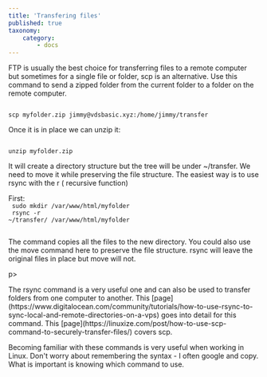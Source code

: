```yaml
---
title: 'Transfering files'
published: true
taxonomy:
    category:
        - docs
---
```


<p>FTP is usually the best choice for transferring files to a remote computer but sometimes for a single file or folder, scp is an alternative. Use this command to send a zipped folder from the current folder to a folder on the remote computer.</p>
<code>
scp myfolder.zip jimmy@vdsbasic.xyz:/home/jimmy/transfer
</code>
<p>Once it is in place we can unzip it:</p>
<code>
unzip myfolder.zip
</code>
<p>It will create a directory structure but the tree will be under ~/transfer. We need to move it while preserving the file structure. The easiest way is to use rsync with the r ( recursive function)</p>

First:<br>
<code>
sudo mkdir /var/www/html/myfolder <br>
rsync -r ~/transfer/ /var/www/html/myfolder <br>
</code>
<p>The command copies all the files to the new directory. You could also use the move command here to preserve the file structure. rsync will leave the original files in place but move will not.</p>
p>
<p>
The rsync command is a very useful one and can also be used to transfer folders from one computer to another. This [page](https://www.digitalocean.com/community/tutorials/how-to-use-rsync-to-sync-local-and-remote-directories-on-a-vps) goes into detail for this command.  This [page](https://linuxize.com/post/how-to-use-scp-command-to-securely-transfer-files/) covers scp.</p>
<p>
Becoming familiar with these commands is very useful when working in Linux. Don't worry about remembering the syntax - I often google and copy. What is important is knowing which command to use.</

